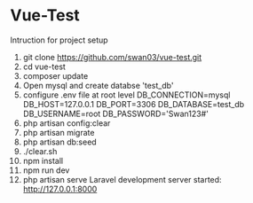 # Vue-Test

Intruction for project setup
1. git clone https://github.com/swan03/vue-test.git
2. cd vue-test
3. composer update
4. Open mysql and create databse 'test_db'
5. configure .env file at root level
        DB_CONNECTION=mysql
        DB_HOST=127.0.0.1
        DB_PORT=3306
        DB_DATABASE=test_db
        DB_USERNAME=root
        DB_PASSWORD='Swan123#'
6. php artisan config:clear
7. php artisan migrate
8. php artisan db:seed
9. ./clear.sh
10. npm install
11. npm run dev
12. php artisan serve 
    Laravel development server started: <http://127.0.0.1:8000>
